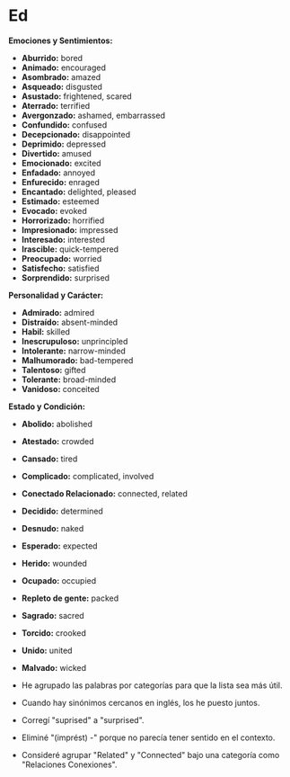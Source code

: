 # Ed



**Emociones y Sentimientos:**

*   **Aburrido:** bored
*   **Animado:** encouraged
*   **Asombrado:** amazed
*   **Asqueado:** disgusted
*   **Asustado:** frightened, scared
*   **Aterrado:** terrified
*   **Avergonzado:** ashamed, embarrassed
*   **Confundido:** confused
*   **Decepcionado:** disappointed
*   **Deprimido:** depressed
*   **Divertido:** amused
*   **Emocionado:** excited
*   **Enfadado:** annoyed
*   **Enfurecido:** enraged
*   **Encantado:** delighted, pleased
*   **Estimado:** esteemed
*   **Evocado:** evoked
*   **Horrorizado:** horrified
*   **Impresionado:** impressed
*   **Interesado:** interested
*   **Irascible:** quick-tempered
*   **Preocupado:** worried
*   **Satisfecho:** satisfied
*   **Sorprendido:** surprised

**Personalidad y Carácter:**

*   **Admirado:** admired
*   **Distraído:** absent-minded
*   **Habil:** skilled
*   **Inescrupuloso:** unprincipled
*   **Intolerante:** narrow-minded
*   **Malhumorado:** bad-tempered
*   **Talentoso:** gifted
*   **Tolerante:** broad-minded
*   **Vanidoso:** conceited

**Estado y Condición:**

*   **Abolido:** abolished
*   **Atestado:** crowded
*   **Cansado:** tired
*   **Complicado:** complicated, involved
*   **Conectado Relacionado:** connected, related
*   **Decidido:** determined
*   **Desnudo:** naked
*   **Esperado:** expected
*   **Herido:** wounded
*   **Ocupado:** occupied
*   **Repleto de gente:** packed
*   **Sagrado:** sacred
*   **Torcido:** crooked
*   **Unido:** united
*   **Malvado:** wicked



*   He agrupado las palabras por categorías para que la lista sea más útil.
*   Cuando hay sinónimos cercanos en inglés, los he puesto juntos.
*   Corregí "suprised" a "surprised".
*   Eliminé "(imprést) -" porque no parecía tener sentido en el contexto.
*   Consideré agrupar "Related" y "Connected" bajo una categoría como "Relaciones Conexiones".


